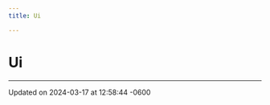 ```yaml
---
title: Ui

---
```


# Ui








-------------------------------

Updated on 2024-03-17 at 12:58:44 -0600